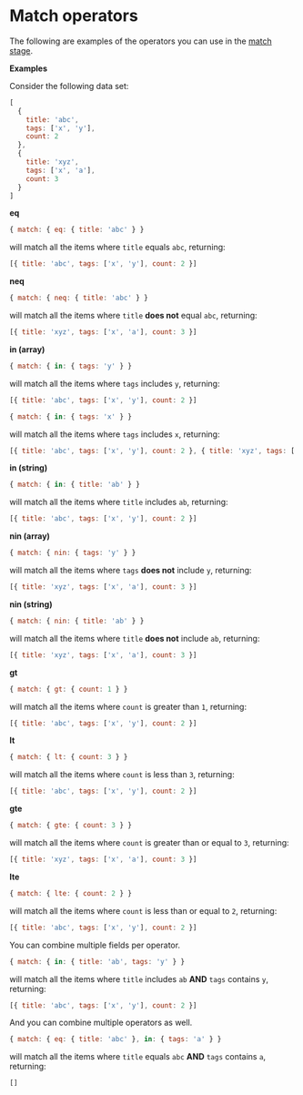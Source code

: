 # Match operators

The following are examples of the operators you can use in the [match stage](./match.md).

**Examples**

Consider the following data set:

```js
[
  {
    title: 'abc',
    tags: ['x', 'y'],
    count: 2
  },
  {
    title: 'xyz',
    tags: ['x', 'a'],
    count: 3
  }
]
```

**eq**

```js
{ match: { eq: { title: 'abc' } }
```

will match all the items where `title` equals `abc`, returning:

```js
[{ title: 'abc', tags: ['x', 'y'], count: 2 }]
```

**neq**

```js
{ match: { neq: { title: 'abc' } }
```

will match all the items where `title` **does not** equal `abc`, returning:

```js
[{ title: 'xyz', tags: ['x', 'a'], count: 3 }]
```

**in (array)**

```js
{ match: { in: { tags: 'y' } }
```

will match all the items where `tags` includes `y`, returning:

```js
[{ title: 'abc', tags: ['x', 'y'], count: 2 }]
```

```js
{ match: { in: { tags: 'x' } }
```

will match all the items where `tags` includes `x`, returning:

```js
[{ title: 'abc', tags: ['x', 'y'], count: 2 }, { title: 'xyz', tags: ['x', 'a'], count: 3 }]
```

**in (string)**

```js
{ match: { in: { title: 'ab' } }
```
will match all the items where `title` includes `ab`, returning:

```js
[{ title: 'abc', tags: ['x', 'y'], count: 2 }]
```

**nin (array)**

```js
{ match: { nin: { tags: 'y' } }
```

will match all the items where `tags` **does not** include `y`, returning:

```js
[{ title: 'xyz', tags: ['x', 'a'], count: 3 }]
```

**nin (string)**

```js
{ match: { nin: { title: 'ab' } }
```
will match all the items where `title` **does not** include `ab`, returning:

```js
[{ title: 'xyz', tags: ['x', 'a'], count: 3 }]
```

**gt**

```js
{ match: { gt: { count: 1 } }
```

will match all the items where `count` is greater than `1`, returning:

```js
[{ title: 'abc', tags: ['x', 'y'], count: 2 }]
```

**lt**

```js
{ match: { lt: { count: 3 } }
```

will match all the items where `count` is less than `3`, returning:

```js
[{ title: 'abc', tags: ['x', 'y'], count: 2 }]
```

**gte**

```js
{ match: { gte: { count: 3 } }
```

will match all the items where `count` is greater than or equal to `3`, returning:

```js
[{ title: 'xyz', tags: ['x', 'a'], count: 3 }]
```

**lte**

```js
{ match: { lte: { count: 2 } }
```

will match all the items where `count` is less than or equal to `2`, returning:

```js
[{ title: 'abc', tags: ['x', 'y'], count: 2 }]
```

You can combine multiple fields per operator.

```js
{ match: { in: { title: 'ab', tags: 'y' } }
```

will match all the items where `title` includes `ab` **AND** `tags` contains `y`, returning:

```js
[{ title: 'abc', tags: ['x', 'y'], count: 2 }]
```

And you can combine multiple operators as well.

```js
{ match: { eq: { title: 'abc' }, in: { tags: 'a' } }
```

will match all the items where `title` equals `abc` **AND** `tags` contains `a`, returning:

```js
[]
```
